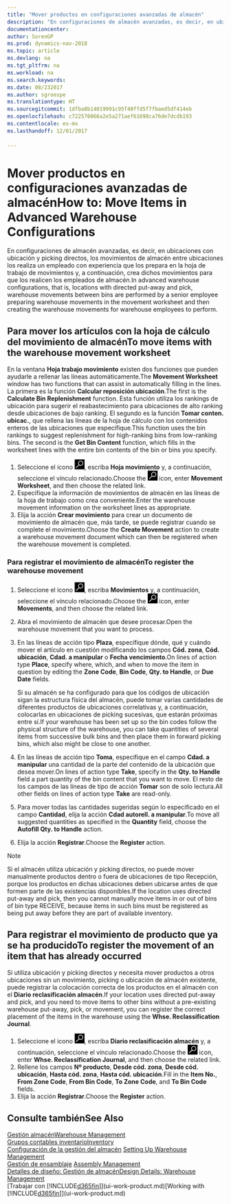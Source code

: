 ```yaml
---
title: "Mover productos en configuraciones avanzadas de almacén"
description: "En configuraciones de almacén avanzadas, es decir, en ubicaciones con ubicación y picking directos, los movimientos de almacén entre ubicaciones los realiza un empleado con experiencia que los prepara en la hoja de trabajo de movimientos y, a continuación, crea dichos movimientos para que los realicen los empleados de almacén."
documentationcenter: 
author: SorenGP
ms.prod: dynamics-nav-2018
ms.topic: article
ms.devlang: na
ms.tgt_pltfrm: na
ms.workload: na
ms.search.keywords: 
ms.date: 08/232017
ms.author: sgroespe
ms.translationtype: HT
ms.sourcegitcommit: 1dfba8b14019991c95f40ffd5f7fbaed5df414eb
ms.openlocfilehash: c722576066a2e5a271aef61698ca76de7dcdb193
ms.contentlocale: es-mx
ms.lasthandoff: 12/01/2017

---
```

# <a name="how-to-move-items-in-advanced-warehouse-configurations"></a><span data-ttu-id="2333c-103">Mover productos en configuraciones avanzadas de almacén</span><span class="sxs-lookup"><span data-stu-id="2333c-103">How to: Move Items in Advanced Warehouse Configurations</span></span>
<span data-ttu-id="2333c-104">En configuraciones de almacén avanzadas, es decir, en ubicaciones con ubicación y picking directos, los movimientos de almacén entre ubicaciones los realiza un empleado con experiencia que los prepara en la hoja de trabajo de movimientos y, a continuación, crea dichos movimientos para que los realicen los empleados de almacén.</span><span class="sxs-lookup"><span data-stu-id="2333c-104">In advanced warehouse configurations, that is, locations with directed put-away and pick, warehouse movements between bins are performed by a senior employee preparing warehouse movements in the movement worksheet and then creating the warehouse movements for warehouse employees to perform.</span></span>  

## <a name="to-move-items-with-the-warehouse-movement-worksheet"></a><span data-ttu-id="2333c-105">Para mover los artículos con la hoja de cálculo del movimiento de almacén</span><span class="sxs-lookup"><span data-stu-id="2333c-105">To move items with the warehouse movement worksheet</span></span>
<span data-ttu-id="2333c-106">En la ventana **Hoja trabajo movimiento** existen dos funciones que pueden ayudarle a rellenar las líneas automáticamente.</span><span class="sxs-lookup"><span data-stu-id="2333c-106">The **Movement Worksheet** window has two functions that can assist in automatically filling in the lines.</span></span> <span data-ttu-id="2333c-107">La primera es la función **Calcular reposición ubicación**.</span><span class="sxs-lookup"><span data-stu-id="2333c-107">The first is the **Calculate Bin Replenishment** function.</span></span> <span data-ttu-id="2333c-108">Esta función utiliza los rankings de ubicación para sugerir el reabastecimiento para ubicaciones de alto ranking desde ubicaciones de bajo ranking. El segundo es la función **Tomar conten. ubicac.**, que rellena las líneas de la hoja de cálculo con los contenidos enteros de las ubicaciones que especifique.</span><span class="sxs-lookup"><span data-stu-id="2333c-108">This function uses the bin rankings to suggest replenishment for high-ranking bins from low-ranking bins. The second is the **Get Bin Content** function, which fills in the worksheet lines with the entire bin contents of the bin or bins you specify.</span></span>

1.  <span data-ttu-id="2333c-109">Seleccione el icono ![Buscar página o informe](media/ui-search/search_small.png "icono Buscar página o informe"), escriba **Hoja movimiento** y, a continuación, seleccione el vínculo relacionado.</span><span class="sxs-lookup"><span data-stu-id="2333c-109">Choose the ![Search for Page or Report](media/ui-search/search_small.png "Search for Page or Report icon") icon, enter **Movement Worksheet**, and then choose the related link.</span></span>  
2.  <span data-ttu-id="2333c-110">Especifique la información de movimientos de almacén en las líneas de la hoja de trabajo como crea conveniente.</span><span class="sxs-lookup"><span data-stu-id="2333c-110">Enter the warehouse movement information on the worksheet lines as appropriate.</span></span>  
3. <span data-ttu-id="2333c-111">Elija la acción **Crear movimiento** para crear un documento de movimiento de almacén que, más tarde, se puede registrar cuando se complete el movimiento.</span><span class="sxs-lookup"><span data-stu-id="2333c-111">Choose the **Create Movement** action to create a warehouse movement document which can then be registered when the warehouse movement is completed.</span></span>  

### <a name="to-register-the-warehouse-movement"></a><span data-ttu-id="2333c-112">Para registrar el movimiento de almacén</span><span class="sxs-lookup"><span data-stu-id="2333c-112">To register the warehouse movement</span></span>  
1.  <span data-ttu-id="2333c-113">Seleccione el icono ![Buscar página o informe](media/ui-search/search_small.png "icono Buscar página o informe"), escriba **Movimientos** y, a continuación, seleccione el vínculo relacionado.</span><span class="sxs-lookup"><span data-stu-id="2333c-113">Choose the ![Search for Page or Report](media/ui-search/search_small.png "Search for Page or Report icon") icon, enter **Movements**, and then choose the related link.</span></span>  
2.  <span data-ttu-id="2333c-114">Abra el movimiento de almacén que desee procesar.</span><span class="sxs-lookup"><span data-stu-id="2333c-114">Open the warehouse movement that you want to process.</span></span>  
3.  <span data-ttu-id="2333c-115">En las líneas de acción tipo **Plaza**, especifique dónde, qué y cuándo mover el artículo en cuestión modificando los campos **Cód. zona**, **Cód. ubicación**, **Cdad. a manipular** o **Fecha vencimiento**.</span><span class="sxs-lookup"><span data-stu-id="2333c-115">On lines of action type **Place**, specify where, which, and when to move the item in question by editing the **Zone Code**, **Bin Code**, **Qty. to Handle**, or **Due Date** fields.</span></span>  

    <span data-ttu-id="2333c-116">Si su almacén se ha configurado para que los códigos de ubicación sigan la estructura física del almacén, puede tomar varias cantidades de diferentes productos de ubicaciones correlativas y, a continuación, colocarlas en ubicaciones de picking sucesivas, que estarán próximas entre sí.</span><span class="sxs-lookup"><span data-stu-id="2333c-116">If your warehouse has been set up so the bin codes follow the physical structure of the warehouse, you can take quantities of several items from successive bulk bins and then place them in forward picking bins, which also might be close to one another.</span></span>  
4.  <span data-ttu-id="2333c-117">En las líneas de acción tipo **Toma**, especifique en el campo **Cdad. a manipular** una cantidad de la parte del contenido de la ubicación que desea mover.</span><span class="sxs-lookup"><span data-stu-id="2333c-117">On lines of action type **Take**, specify in the **Qty. to Handle** field a part quantity of the bin content that you want to move.</span></span> <span data-ttu-id="2333c-118">El resto de los campos de las líneas de tipo de acción **Tomar** son de solo lectura.</span><span class="sxs-lookup"><span data-stu-id="2333c-118">All other fields on lines of action type **Take** are read-only.</span></span>  
5.  <span data-ttu-id="2333c-119">Para mover todas las cantidades sugeridas según lo especificado en el campo **Cantidad**, elija la acción **Cdad autorell. a manipular**.</span><span class="sxs-lookup"><span data-stu-id="2333c-119">To move all suggested quantities as specified in the **Quantity** field, choose the **Autofill Qty. to Handle** action.</span></span>  
6. <span data-ttu-id="2333c-120">Elija la acción **Registrar**.</span><span class="sxs-lookup"><span data-stu-id="2333c-120">Choose the **Register** action.</span></span>  

> [!NOTE]  
>  <span data-ttu-id="2333c-121">Si el almacén utiliza ubicación y picking directos, no puede mover manualmente productos dentro o fuera de ubicaciones de tipo Recepción, porque los productos en dichas ubicaciones deben ubicarse antes de que formen parte de las existencias disponibles.</span><span class="sxs-lookup"><span data-stu-id="2333c-121">If the location uses directed put-away and pick, then you cannot manually move items in or out of bins of bin type RECEIVE, because items in such bins must be registered as being put away before they are part of available inventory.</span></span>

## <a name="to-register-the-movement-of-an-item-that-has-already-occurred"></a><span data-ttu-id="2333c-122">Para registrar el movimiento de producto que ya se ha producido</span><span class="sxs-lookup"><span data-stu-id="2333c-122">To register the movement of an item that has already occurred</span></span>  
<span data-ttu-id="2333c-123">Si utiliza ubicación y picking directos y necesita mover productos a otros ubicaciones sin un movimiento, picking o ubicación de almacén existente, puede registrar la colocación correcta de los productos en el almacén con el **Diario reclasificación almacén**.</span><span class="sxs-lookup"><span data-stu-id="2333c-123">If your location uses directed put-away and pick, and you need to move items to other bins without a pre-existing warehouse put-away, pick, or movement, you can register the correct placement of the items in the warehouse using the **Whse. Reclassification Journal**.</span></span>

1.  <span data-ttu-id="2333c-124">Seleccione el icono ![Buscar página o informe](media/ui-search/search_small.png "icono Buscar página o informe"), escriba **Diario reclasificación almacén** y, a continuación, seleccione el vínculo relacionado.</span><span class="sxs-lookup"><span data-stu-id="2333c-124">Choose the ![Search for Page or Report](media/ui-search/search_small.png "Search for Page or Report icon") icon, enter **Whse. Reclassification Journal**, and then choose the related link.</span></span>  
2.  <span data-ttu-id="2333c-125">Rellene los campos **Nº producto**, **Desde cód. zona**, **Desde cód. ubicación**, **Hasta cód. zona**, **Hasta cód. ubicación**.</span><span class="sxs-lookup"><span data-stu-id="2333c-125">Fill in the **Item No.**, **From Zone Code**, **From Bin Code**, **To Zone Code**, and **To Bin Code** fields.</span></span>  
3.  <span data-ttu-id="2333c-126">Elija la acción **Registrar**.</span><span class="sxs-lookup"><span data-stu-id="2333c-126">Choose the **Register** action.</span></span>  

## <a name="see-also"></a><span data-ttu-id="2333c-127">Consulte también</span><span class="sxs-lookup"><span data-stu-id="2333c-127">See Also</span></span>  
[<span data-ttu-id="2333c-128">Gestión almacén</span><span class="sxs-lookup"><span data-stu-id="2333c-128">Warehouse Management</span></span>](warehouse-manage-warehouse.md)  
[<span data-ttu-id="2333c-129">Grupos contables inventario</span><span class="sxs-lookup"><span data-stu-id="2333c-129">Inventory</span></span>](inventory-manage-inventory.md)  
<span data-ttu-id="2333c-130">[Configuración de la gestión del almacén](warehouse-setup-warehouse.md)   </span><span class="sxs-lookup"><span data-stu-id="2333c-130">[Setting Up Warehouse Management](warehouse-setup-warehouse.md)   </span></span>  
<span data-ttu-id="2333c-131">[Gestión de ensamblaje](assembly-assemble-items.md)  </span><span class="sxs-lookup"><span data-stu-id="2333c-131">[Assembly Management](assembly-assemble-items.md)  </span></span>  
[<span data-ttu-id="2333c-132">Detalles de diseño: Gestión de almacén</span><span class="sxs-lookup"><span data-stu-id="2333c-132">Design Details: Warehouse Management</span></span>](design-details-warehouse-management.md)  
<span data-ttu-id="2333c-133">[Trabajar con [!INCLUDE[d365fin](includes/d365fin_md.md)]](ui-work-product.md)</span><span class="sxs-lookup"><span data-stu-id="2333c-133">[Working with [!INCLUDE[d365fin](includes/d365fin_md.md)]](ui-work-product.md)</span></span>

